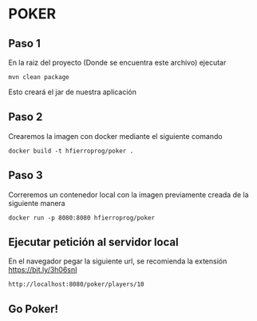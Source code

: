 # POKER

## Paso 1

En la raiz del proyecto (Donde se encuentra este archivo) ejecutar

```
mvn clean package
```

Esto creará el jar de nuestra aplicación

## Paso 2
Crearemos la imagen con docker mediante el siguiente comando

```
docker build -t hfierroprog/poker .
```

## Paso 3
Correremos un contenedor local con la imagen previamente creada de la siguiente manera

```
docker run -p 8080:8080 hfierroprog/poker
```

## Ejecutar petición al servidor local
En el navegador pegar la siguiente url, se recomienda la extensión https://bit.ly/3h06snI
```
http://localhost:8080/poker/players/10
```
## Go Poker!
